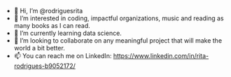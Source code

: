 - 👋 Hi, I’m @rodriguesrita
- 👀 I’m interested in coding, impactful organizations, music and reading as many books as I can read. 
- 🌱 I’m currently learning data science.
- 💞️ I’m looking to collaborate on any meaningful project that will make the world a bit better.
- 📫 You can reach me on LinkedIn: https://www.linkedin.com/in/rita-rodrigues-b9052172/ 
